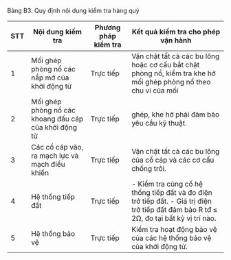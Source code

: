 Bảng B3. Quy định nội dung kiểm tra hàng quý

|   STT | Nội dung kiểm tra                                     | Phương pháp kiểm tra   | Kết quả kiểm tra cho phép vận hành                                                                                                     |
|-------|-------------------------------------------------------|------------------------|----------------------------------------------------------------------------------------------------------------------------------------|
|     1 | Mối ghép phòng nổ các nắp mở của khởi động từ         | Trực tiếp              | Vặn chặt tất cả các bu lông hoặc cơ cấu bắt chặt phòng nổ, kiểm tra khe hở mối ghép phòng nổ theo chu vi của mối                       |
|     2 | Mối ghép phòng nổ các khoang đấu cáp của khởi động từ | Trực tiếp              | ghép, khe hở phải đảm bảo yêu cầu kỹ thuật.                                                                                            |
|     3 | Các cổ cáp vào, ra mạch lực và mạch điều khiển        | Trực tiếp              | Vặn chặt tất cả các bu lông của cổ cáp và các cơ cấu chống trôi.                                                                       |
|     4 | Hệ thống tiếp đất                                     | Trực tiếp              | - Kiểm tra củng cố hệ thống tiếp đất và đo điện trở tiếp đất. - Giá trị điện trở tiếp đất đảm bảo R tđ ≤ 2Ω, đo tại bất kỳ vị trí nào. |
|     5 | Hệ thống bảo vệ                                       | Trực tiếp              | Kiểm tra hoạt động bảo vệ của các hệ thống bảo vệ của khởi động từ.                                                                    |